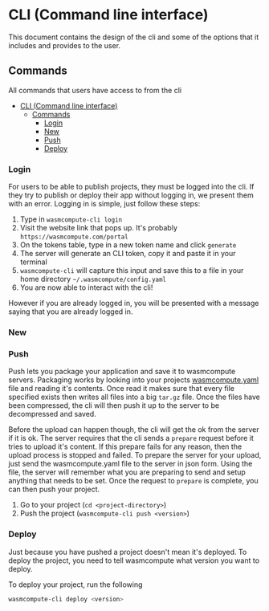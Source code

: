 # CLI (Command line interface)

This document contains the design of the cli and some of the options that it
includes and provides to the user.

## Commands

All commands that users have access to from the cli

- [CLI (Command line interface)](#cli-command-line-interface)
  - [Commands](#commands)
    - [Login](#login)
    - [New](#new)
    - [Push](#push)
    - [Deploy](#deploy)

### Login

For users to be able to publish projects, they must be logged into the cli. If they
try to publish or deploy their app without logging in, we present them with an error.
Logging in is simple, just follow these steps:

1. Type in `wasmcompute-cli login`
2. Visit the website link that pops up. It's probably `https://wasmcompute.com/portal`
3. On the tokens table, type in a new token name and click `generate`
4. The server will generate an CLI token, copy it and paste it in your terminal
5. `wasmcompute-cli` will capture this input and save this to a file in your home directory `~/.wasmcompute/config.yaml`
6. You are now able to interact with the cli!

However if you are already logged in, you will be presented with a message saying
that you are already logged in.

<!-- ### Logout

Logging out is simple, to just run the command `wasmcompute-cli logout`. This will
clear the secret password in your home directory `~/.wasmcompute/config.yaml`. -->

### New

<!-- ### Generate -->

### Push

Push lets you package your application and save it to wasmcompute servers. Packaging
works by looking into your projects [wasmcompute.yaml](./projecfile.md) file and
reading it's contents. Once read it makes sure that every file specified exists
then writes all files into a big `tar.gz` file. Once the files have been compressed,
the cli will then push it up to the server to be decompressed and saved.

Before the upload can happen though, the cli will get the ok from the server if it
is ok. The server requires that the cli sends a `prepare` request before it tries
to upload it's content. If this prepare fails for any reason, then the upload process
is stopped and failed. To prepare the server for your upload, just send the
wasmcompute.yaml file to the server in json form. Using the file, the server will
remember what you are preparing to send and setup anything that needs to be set.
Once the request to `prepare` is complete, you can then push your project.

1. Go to your project (`cd <project-directory>`)
2. Push the project (`wasmcompute-cli push <version>`)

### Deploy

Just because you have pushed a project doesn't mean it's deployed. To deploy the
project, you need to tell wasmcompute what version you want to deploy.

To deploy your project, run the following

```bash
wasmcompute-cli deploy <version>
```

<!-- ### Develop -->

<!-- ### Test -->
